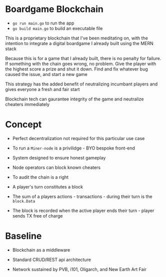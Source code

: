 # Boardgame Blockchain

-   `go run main.go` to run the app
-   `go build main.go` to build an executable file

This is a proprietary blockchain that I've been meditating on, with the intention to integrate a digital boardgame I already built using the MERN stack

Because this is for a game that I already built, there is no penalty for failure. If something with the chain goes wrong, no problem. Give the player with the highest score a prize and shut it down. Find and fix whatever bug caused the issue, and start a new game

This strategy has the added benefit of neutralizing incumbant players and gives everyone a fresh and fair start

Blockchain tech can gaurantee integrity of the game and neutralize cheaters immediately

# Concept

-   Perfect decentralization not required for this particular use case

-   To run a `Miner-node` is a privilidge - BYO bespoke front-end

-   System designed to ensure honest gameplay

-   Node operators can block known cheaters

-   To audit the chain is a right

-   A player's turn constitutes a block

-   The sum of a players actions - transactions - during their turn is the `block.Data`

-   The block is recorded when the active player ends their turn - player sends TX free of charge

# Baseline

-   Blockchain as a middleware

-   Standard CRUD/REST api architecture

-   Network sustained by PVB, i101, Oligarch, and New Earth Art Fair
